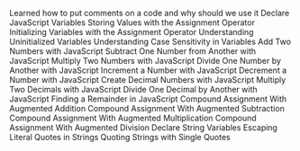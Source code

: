 Learned how to put comments on a code and why should we use it
Declare JavaScript Variables
Storing Values with the Assignment Operator
Initializing Variables with the Assignment Operator
Understanding Uninitialized Variables
Understanding Case Sensitivity in Variables
Add Two Numbers with JavaScript
Subtract One Number from Another with JavaScript
Multiply Two Numbers with JavaScript
Divide One Number by Another with JavaScript
Increment a Number with JavaScript
Decrement a Number with JavaScript
Create Decimal Numbers with JavaScript
Multiply Two Decimals with JavaScript
Divide One Decimal by Another with JavaScript
Finding a Remainder in JavaScript
Compound Assignment With Augmented Addition
Compound Assignment With Augmented Subtraction
Compound Assignment With Augmented Multiplication
Compound Assignment With Augmented Division
Declare String Variables
Escaping Literal Quotes in Strings
Quoting Strings with Single Quotes
